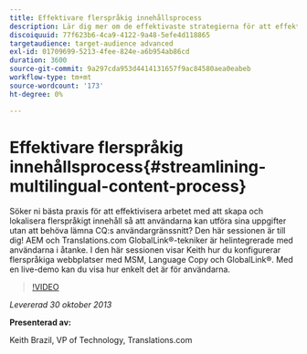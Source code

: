 ```yaml
---
title: Effektivare flerspråkig innehållsprocess
description: Lär dig mer om de effektivaste strategierna för att effektivisera framtagning och lokalisering av flerspråkigt innehåll så att användarna kan utföra sina uppgifter utan att behöva lämna CQ-användargränssnittet. AEM och Translations.com GlobalLink®-tekniker är helintegrerade med användarna i åtanke. Se Keith demonstrera hur du konfigurerar flerspråkiga webbplatser med MSM, language copy och GlobalLink®. Med en live-demo kan du visa hur enkelt det är för användarna.
discoiquuid: 77f623b6-4ca9-4122-9a48-5efe4d118865
targetaudience: target-audience advanced
exl-id: 01709699-5213-4fee-824e-a6b954ab86cd
duration: 3600
source-git-commit: 9a297cda953d4414131657f9ac84580aea0eabeb
workflow-type: tm+mt
source-wordcount: '173'
ht-degree: 0%

---
```


# Effektivare flerspråkig innehållsprocess{#streamlining-multilingual-content-process}

Söker ni bästa praxis för att effektivisera arbetet med att skapa och lokalisera flerspråkigt innehåll så att användarna kan utföra sina uppgifter utan att behöva lämna CQ:s användargränssnitt? Den här sessionen är till dig! AEM och Translations.com GlobalLink®-tekniker är helintegrerade med användarna i åtanke. I den här sessionen visar Keith hur du konfigurerar flerspråkiga webbplatser med MSM, Language Copy och GlobalLink®. Med en live-demo kan du visa hur enkelt det är för användarna.

>[!VIDEO](https://video.tv.adobe.com/v/19569/?quality=9)

*Levererad 30 oktober 2013*

**Presenterad av:**

Keith Brazil, VP of Technology, Translations.com

<!--
[Get back to the Overview](https://helpx.adobe.com/se/experience-manager/kt/eseminars/gems/aem-index.html)
-->
